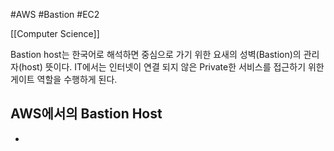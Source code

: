 #AWS #Bastion #EC2

[[Computer Science]]

Bastion host는 한국어로 해석하면 중심으로 가기 위한 요새의 성벽(Bastion)의 관리자(host) 뜻이다. 
IT에서는 인터넷이 연결 되지 않은 Private한 서비스를 접근하기 위한 게이트 역할을 수행하게 된다.


AWS에서의 Bastion Host
-
-